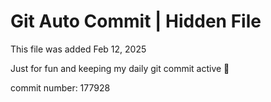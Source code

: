 # Git Auto Commit | Hidden File

This file was added Feb 12, 2025

Just for fun and keeping my daily git commit active 🤪

commit number: 177928

